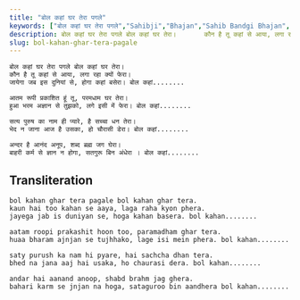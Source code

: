 ```yaml
---
title: "बोल कहां घर तेरा पगले"
keywords: ["बोल कहां घर तेरा पगले","Sahibji","Bhajan","Sahib Bandgi Bhajan","Sant Kabir Bhajan","bhajan lyrics","साहिब बंदगी भजन","भजन"]
description: बोल कहां घर तेरा पगले बोल कहां घर तेरा।       कौन है तू कहां से आया, लगा रहा क्यों फेरा।       जायेगा जब इस दुनियां से, होगा कहां बसेरा। बोल कहां...
slug: bol-kahan-ghar-tera-pagale
---
```


  
    बोल कहां घर तेरा पगले बोल कहां घर तेरा।  
    कौन है तू कहां से आया, लगा रहा क्यों फेरा।  
    जायेगा जब इस दुनियां से, होगा कहां बसेरा। बोल कहां........  
  
    आतम रूपी प्रकाशित हूं तू, परमधाम घर तेरा।  
    हुआ भरम अज्ञान से तुझको, लगे इसी में फेरा। बोल कहां........  
  
    सत्य पुरुष का नाम ही प्यारे, है सच्चा धन तेरा।  
    भेद न जाना आज है उसका, हो चौरासी डेरा। बोल कहां........  
  
    अन्दर है आनंद अनूप, शब्द ब्रह्म जग घेरा।  
    बाहरी कर्म से ज्ञान न होगा, सतगुरू बिन अंधेरा । बोल कहां........  


## Transliteration

  
    bol kahan ghar tera pagale bol kahan ghar tera.  
    kaun hai too kahan se aaya, laga raha kyon phera.  
    jayega jab is duniyan se, hoga kahan basera. bol kahan........  
  
    aatam roopi prakashit hoon too, paramadham ghar tera.  
    huaa bharam ajnjan se tujhhako, lage isi mein phera. bol kahan........  
  
    saty purush ka nam hi pyare, hai sachcha dhan tera.  
    bhed na jana aaj hai usaka, ho chaurasi dera. bol kahan........  
  
    andar hai aanand anoop, shabd brahm jag ghera.  
    bahari karm se jnjan na hoga, sataguroo bin aandhera bol kahan........  

  